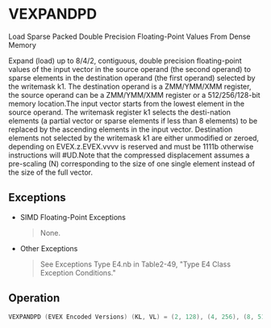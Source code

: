 # VEXPANDPD

Load Sparse Packed Double Precision Floating-Point Values From Dense Memory

Expand (load) up to 8/4/2, contiguous, double precision floating-point values of the input vector in the source operand (the second operand) to sparse elements in the destination operand (the first operand) selected by the writemask k1.
The destination operand is a ZMM/YMM/XMM register, the source operand can be a ZMM/YMM/XMM register or a 512/256/128-bit memory location.The input vector starts from the lowest element in the source operand.
The writemask register k1 selects the desti-nation elements (a partial vector or sparse elements if less than 8 elements) to be replaced by the ascending elements in the input vector.
Destination elements not selected by the writemask k1 are either unmodified or zeroed, depending on EVEX.z.EVEX.vvvv is reserved and must be 1111b otherwise instructions will #UD.Note that the compressed displacement assumes a pre-scaling (N) corresponding to the size of one single element instead of the size of the full vector.

## Exceptions

- SIMD Floating-Point Exceptions
  > None.
- Other Exceptions
  > See Exceptions Type E4.nb in Table2-49,
  >  "Type E4 Class Exception Conditions."

## Operation

```C
VEXPANDPD (EVEX Encoded Versions) (KL, VL) = (2, 128), (4, 256), (8, 512)k := 0FOR j := 0 TO KL-1i := j * 64IF k1[j] OR *no writemask*THEN DEST[i+63:i] := SRC[k+63:k];k := k + 64ELSE IF *merging-masking*; merging-maskingTHEN *DEST[i+63:i] remains unchanged*ELSE ; zeroing-maskingTHEN DEST[i+63:i] := 0FIFI;Intel C/C++ Compiler Intrinsic EquivalentVEXPANDPD __m512d _mm512_mask_expand_pd( __m512d s, __mmask8 k, __m512d a);VEXPANDPD __m512d _mm512_maskz_expand_pd( __mmask8 k, __m512d a);VEXPANDPD __m512d _mm512_mask_expandloadu_pd( __m512d s, __mmask8 k, void * a);VEXPANDPD __m512d _mm512_maskz_expandloadu_pd( __mmask8 k, void * a);VEXPANDPD __m256d _mm256_mask_expand_pd( __m256d s, __mmask8 k, __m256d a);VEXPANDPD __m256d _mm256_maskz_expand_pd( __mmask8 k, __m256d a);VEXPANDPD __m256d _mm256_mask_expandloadu_pd( __m256d s, __mmask8 k, void * a);VEXPANDPD __m256d _mm256_maskz_expandloadu_pd( __mmask8 k, void * a);VEXPANDPD __m128d _mm_mask_expand_pd( __m128d s, __mmask8 k, __m128d a);VEXPANDPD __m128d _mm_maskz_expand_pd( __mmask8 k, __m128d a);VEXPANDPD __m128d _mm_mask_expandloadu_pd( __m128d s, __mmask8 k, void * a);VEXPANDPD __m128d _mm_maskz_expandloadu_pd( __mmask8 k, void * a);
```
